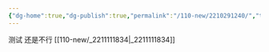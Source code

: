```yaml
---
{"dg-home":true,"dg-publish":true,"permalink":"/110-new/2210291240/","tags":"gardenEntry","dgPassFrontmatter":true}
---
```


测试
还是不行
[[110-new/_2211111834\|_2211111834]]